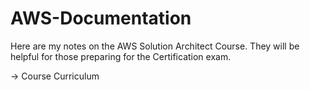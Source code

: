 # AWS-Documentation
Here are my notes on the AWS Solution Architect Course. They will be helpful for those  preparing for the Certification exam.

-> Course Curriculum

